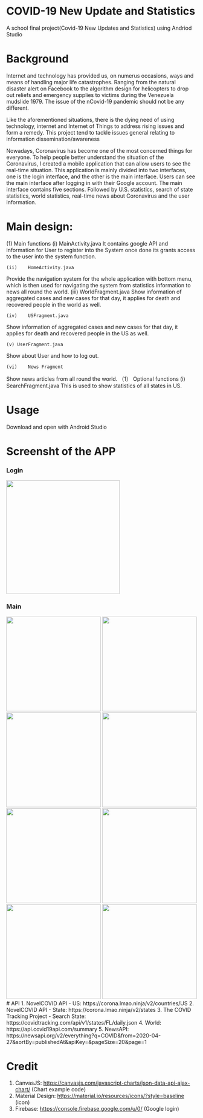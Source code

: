 # COVID-19 New Update and Statistics
A school final project(Covid-19 New Updates and Statistics) using Andriod Studio

# Background

Internet and technology has provided us, on numerus occasions, ways and means of handling major life catastrophes. Ranging from the natural disaster alert on Facebook to the algorithm design for helicopters to drop out reliefs and emergency supplies to victims during the Venezuela mudslide 1979. The issue of the nCovid-19 pandemic should not be any different.

Like the aforementioned situations, there is the dying need of using technology, internet and Internet of Things to address rising issues and form a remedy. This project tend to tackle issues general relating to information dissemination/awareness

Nowadays, Coronavirus has become one of the most concerned things for everyone. To help people better understand the situation of the Coronavirus, I created a mobile application that can allow users to see the real-time situation. This application is mainly divided into two interfaces, one is the login interface, and the other is the main interface. Users can see the main interface after logging in with their Google account. The main interface contains five sections. Followed by U.S. statistics, search of state statistics, world statistics, real-time news about Coronavirus and the user information.

# Main design:
(1)	Main functions
    (i)	MainActivity.java
It contains google API and information for User to register into the System once done its grants access to the user into the system function.

    (ii)	HomeActivity.java
Provide the navigation system for the whole application with bottom menu, which is then used for navigating the system from statistics information to news all round the world.
(iii)	WorldFragment.java
Show information of aggregated cases and new cases for that day, it applies for death and recovered people in the world as well. 

    (iv)	USFragment.java
Show information of aggregated cases and new cases for that day, it applies for death and recovered people in the US as well.  

    (v)	UserFragment.java
Show about User and how to log out.

    (vi)	News Fragment
Show news articles from all round the world.
（1）	Optional functions
    (i)	SearchFragment.java
       This is used to show statistics of all states in US. 

# Usage
Download and open with Android Studio

# Screensht of the APP
<h3>Login</h3>
<img src="screenshot/home.png" width="300">
<h3>Main</h3>
<img src="screenshot/login.png" width="250">
<img src="screenshot/news.png" width="250">
<img src="screenshot/news_expanded.png" width="250">
<img src="screenshot/search.png" width="250">
<img src="screenshot/search_ca.png" width="250">
<img src="screenshot/us.png" width="250">
<img src="screenshot/user.png" width="250">
<img src="screenshot/world.png" width="250">
# API
1. NovelCOVID API - US: https://corona.lmao.ninja/v2/countries/US
2. NovelCOVID API - State: https://corona.lmao.ninja/v2/states
3. The COVID Tracking Project - Search State: https://covidtracking.com/api/v1/states/FL/daily.json
4. World: https://api.covid19api.com/summary
5. NewsAPI: https://newsapi.org/v2/everything?q=COVID&from=2020-04-27&sortBy=publishedAt&apiKey=&pageSize=20&page=1


# Credit
1. CanvasJS: https://canvasjs.com/javascript-charts/json-data-api-ajax-chart/ (Chart example code)
2. Material Design: https://material.io/resources/icons/?style=baseline (icon)
3. Firebase: https://console.firebase.google.com/u/0/ (Google login)
